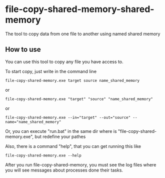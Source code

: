 # file-copy-shared-memory-shared-memory
The tool to copy data from one file to another using named shared memory

## How to use
You can use this tool to copy any file you have access to.

To start copy, just write in the command line 
```
file-copy-shared-memory.exe target source name_shared_memory
```
or
```
file-copy-shared-memory.exe "target" "source" "name_shared_memory"
```
or
```
file-copy-shared-memory.exe --in="target" --out="source" --name="name_shared_memory"
```

Or, you can execute "run.bat" in the same dir where is "file-copy-shared-memory.exe", but redefine your pathes

Also, there is a command "help", that you can get running this like
```
file-copy-shared-memory.exe --help
```

After you run file-copy-shared-memory, you must see the log files where you will see messages about processes done their tasks.